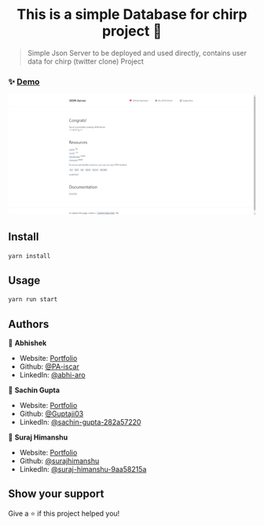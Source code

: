 <h1 align="center">This is a simple Database for chirp project 👋</h1>
<p>
</p>

> Simple Json Server to be deployed and used directly, contains user data for chirp (twitter clone) Project

### ✨ [Demo](https://chirp-database.herokuapp.com/)

<img src="./chirp database.jpg" alt="chirp database"/>

## Install

```sh
yarn install
```

## Usage

```sh
yarn run start
```

## Authors

👤 **Abhishek**

- Website: [Portfolio](https://abhi-aro.tech/)
- Github: [@PA-iscar](https://github.com/PA-iscar)
- LinkedIn: [@abhi-aro](https://linkedin.com/in/abhi-aro)

👤 **Sachin Gupta**

- Website: [Portfolio](https://sachin-gupta.netlify.app/)
- Github: [@Guptaji03](https://github.com/Guptaji03)
- LinkedIn: [@sachin-gupta-282a57220](https://www.linkedin.com/in/sachin-gupta-282a57220/)

👤 **Suraj Himanshu**

- Website: [Portfolio](https://suraj-himanshu-portfolio.herokuapp.com/)
- Github: [@surajhimanshu](https://github.com/surajhimanshu)
- LinkedIn: [@suraj-himanshu-9aa58215a](https://www.linkedin.com/in/suraj-himanshu-9aa58215a/)

## Show your support

Give a ⭐️ if this project helped you!
